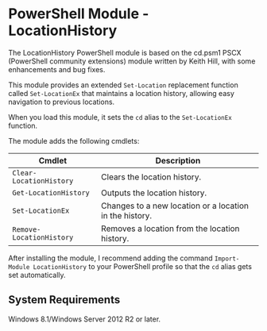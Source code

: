 # PowerShell Module - LocationHistory

The LocationHistory PowerShell module is based on the cd.psm1 PSCX (PowerShell community extensions) module written by Keith Hill, with some enhancements and bug fixes.

This module provides an extended `Set-Location` replacement function called `Set-LocationEx` that maintains a location history, allowing easy navigation to previous locations.

When you load this module, it sets the `cd` alias to the `Set-LocationEx` function.

The module adds the following cmdlets:

| Cmdlet                   | Description
| ------------------------ | -------------------------------------------------------
| `Clear-LocationHistory`  | Clears the location history.
| `Get-LocationHistory`    | Outputs the location history.
| `Set-LocationEx`         | Changes to a new location or a location in the history.
| `Remove-LocationHistory` | Removes a location from the location history.

After installing the module, I recommend adding the command `Import-Module LocationHistory` to your PowerShell profile so that the `cd` alias gets set automatically.

## System Requirements

Windows 8.1/Windows Server 2012 R2 or later.
